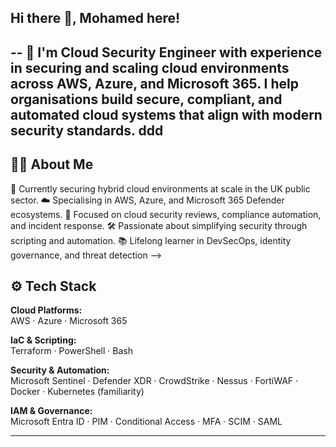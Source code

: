 ## Hi there 👋, Mohamed here!
-- 
🚀 I'm Cloud Security Engineer with experience in securing and scaling cloud environments across AWS, Azure, and Microsoft 365. I help organisations build secure, compliant, and automated cloud systems that align with modern security standards. ddd
---
## 👨‍💻 About Me
💼 Currently securing hybrid cloud environments at scale in the UK public sector. 
☁️ Specialising in AWS, Azure, and Microsoft 365 Defender ecosystems.
🔐 Focused on cloud security reviews, compliance automation, and incident response. 
🛠️ Passionate about simplifying security through scripting and automation.
📚 Lifelong learner in DevSecOps, identity governance, and threat detection
-->

## ⚙️ Tech Stack
**Cloud Platforms:**  
AWS · Azure · Microsoft 365

**IaC & Scripting:**  
Terraform · PowerShell · Bash 

**Security & Automation:**  
Microsoft Sentinel · Defender XDR · CrowdStrike · Nessus · FortiWAF · Docker · Kubernetes (familiarity)

**IAM & Governance:**  
Microsoft Entra ID · PIM · Conditional Access · MFA · SCIM · SAML

---
